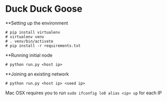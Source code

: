 # Duck Duck Goose

**Setting up the environment
```
# pip install virtualenv
# virtualenv venv
# . venv/bin/activate
# pip install -r requirements.txt
```

**Running initial node
```
# python run.py <host ip>
```

**Joining an existing network
```
# python run.py <host ip> <seed ip>
```
Mac OSX requires you to run `sudo ifconfig lo0 alias <ip> up` for each IP
